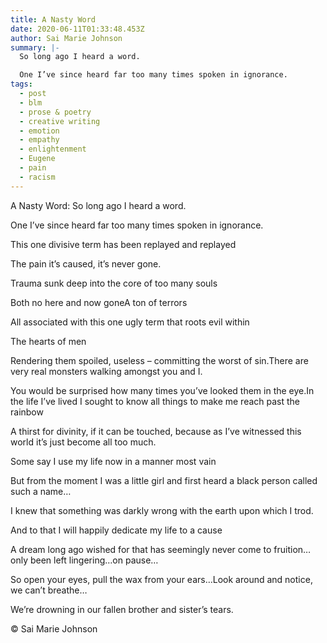```yaml
---
title: A Nasty Word
date: 2020-06-11T01:33:48.453Z
author: Sai Marie Johnson
summary: |-
  So long ago I heard a word.

  One I’ve since heard far too many times spoken in ignorance.
tags:
  - post
  - blm
  - prose & poetry
  - creative writing
  - emotion
  - empathy
  - enlightenment
  - Eugene
  - pain
  - racism
---
```

A Nasty Word:
So long ago I heard a word.

One I’ve since heard far too many times spoken in ignorance.

This one divisive term has been replayed and replayed

The pain it’s caused, it’s never gone.

Trauma sunk deep into the core of too many souls

Both no here and now goneA ton of terrors 

All associated with this one ugly term that roots evil within

The hearts of men

Rendering them spoiled, useless – committing the worst of sin.There are very real monsters walking amongst you and I.

You would be surprised how many times you’ve looked them in the eye.In the life I’ve lived I sought to know all things to make me reach past the rainbow

A thirst for divinity, if it can be touched, because as I’ve witnessed this world it’s just become all too much.

Some say I use my life now in a manner most vain

But from the moment I was a little girl and first heard a black person called such a name…

I knew that something was darkly wrong with the earth upon which I trod. 

And to that I will happily dedicate my life to a cause

A dream long ago wished for that has seemingly never come to fruition…only been left lingering…on pause…

So open your eyes, pull the wax from your ears…Look around and notice, we can’t breathe…

We’re drowning in our fallen brother and sister’s tears.

© Sai Marie Johnson